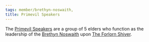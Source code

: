 ```yaml
---
tags: member/brethyn-noswaith,
title: Primevil Speakers
---
```


The [Primevil Speakers](Groups/Primevil%20Speakers.md) are a group of 5 elders who function as the leadership of the [Brethyn Noswaith](Groups/Brethyn%20Noswaith.md) upon [The Forlorn Shiver](Locations/Cloud%20Sea/Shards/The%20Forlorn%20Shiver/The%20Forlorn%20Shiver.md).
